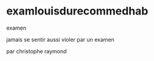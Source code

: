 examlouisdurecommedhab
======================

examen



jamais se sentir aussi violer par un examen

par christophe raymond

